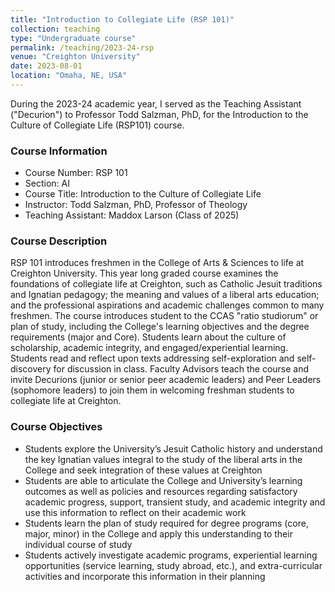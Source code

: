 ```yaml
---
title: "Introduction to Collegiate Life (RSP 101)"
collection: teaching
type: "Undergraduate course"
permalink: /teaching/2023-24-rsp
venue: "Creighton University"
date: 2023-08-01
location: "Omaha, NE, USA"
---
```


During the 2023-24 academic year, I served as the Teaching Assistant ("Decurion") to Professor Todd Salzman, PhD, for the Introduction to the Culture of Collegiate Life (RSP101) course.

### Course Information
* Course Number: RSP 101
* Section: AI
* Course Title: Introduction to the Culture of Collegiate Life
* Instructor: Todd Salzman, PhD, Professor of Theology
* Teaching Assistant: Maddox Larson (Class of 2025)

### Course Description

RSP 101 introduces freshmen in the College of Arts & Sciences to life at Creighton University. This year long graded course examines the foundations of collegiate life at Creighton, such as Catholic Jesuit traditions and Ignatian pedagogy; the meaning and values of a liberal arts education; and the professional aspirations and academic challenges common to many freshmen. The course introduces student to the CCAS "ratio studiorum" or plan of study, including the College's learning objectives and the degree requirements (major and Core). Students learn about the culture of scholarship, academic integrity, and engaged/experiential learning. Students read and reflect upon texts addressing self-exploration and self-discovery for discussion in class. Faculty Advisors teach the course and invite Decurions (junior or senior peer academic leaders) and Peer Leaders (sophomore leaders) to join them in welcoming freshman students to collegiate life at Creighton.

### Course Objectives
* Students explore the University’s Jesuit Catholic history and understand the key Ignatian values integral to the study of the liberal arts in the College and seek integration of these values at Creighton
* Students are able to articulate the College and University’s learning outcomes as well as policies and resources regarding satisfactory academic progress, support, transient study, and academic integrity and use this information to reflect on their academic work
* Students learn the plan of study required for degree programs (core, major, minor) in the College and apply this understanding to their individual course of study
* Students actively investigate academic programs, experiential learning opportunities (service learning, study abroad, etc.), and extra-curricular activities and incorporate this information in their planning
